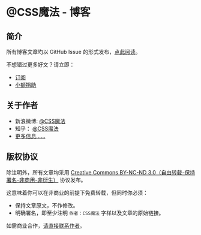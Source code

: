 # @CSS魔法 - 博客

## 简介

所有博客文章均以 GitHub Issue 的形式发布，[点此阅读](https://github.com/cssmagic/blog/issues?state=open)。

不想错过更多好文？请立即：

* [订阅](http://www.cssmagic.net/blog/subscribe)
* [小额捐助](http://www.cssmagic.net/blog/donate)

## 关于作者

* 新浪微博: [@CSS魔法](http://weibo.com/cssmagic)
* 知乎： [@CSS魔法](http://www.zhihu.com/people/cssmagic)
* [更多信息……](https://github.com/cssmagic/blog/issues/9)

## 版权协议

除注明外，所有文章均采用 [Creative Commons BY-NC-ND 3.0（自由转载-保持署名-非商用-非衍生）](http://creativecommons.org/licenses/by-nc-nd/3.0/deed.zh) 协议发布。

这意味着你可以在非商业的前提下免费转载，但同时你必须：

* 保持文章原文，不作修改。
* 明确署名，即至少注明 `作者：CSS魔法` 字样以及文章的原始链接。

如需商业合作，[请直接联系作者](https://github.com/cssmagic/blog/issues/9)。
